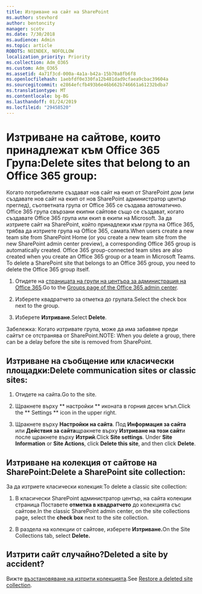 ```yaml
---
title: Изтриване на сайт на SharePoint
ms.author: stevhord
author: bentoncity
manager: scotv
ms.date: 7/30/2018
ms.audience: Admin
ms.topic: article
ROBOTS: NOINDEX, NOFOLLOW
localization_priority: Priority
ms.collection: Adm_O365
ms.custom: Adm_O365
ms.assetid: 4a71f3cd-000a-4a1a-b42a-15b70a8fb6f8
ms.openlocfilehash: 1aebfdf0e330fa12b481dad9cfaea9cbac39604a
ms.sourcegitcommit: e2864efcfb493b6e46b662b746661a61232bdba7
ms.translationtype: MT
ms.contentlocale: bg-BG
ms.lasthandoff: 01/24/2019
ms.locfileid: "29458520"
---
```

# <a name="delete-sites-that-belong-to-an-office-365-group"></a><span data-ttu-id="c705e-102">Изтриване на сайтове, които принадлежат към Office 365 Група:</span><span class="sxs-lookup"><span data-stu-id="c705e-102">Delete sites that belong to an Office 365 group:</span></span>

<span data-ttu-id="c705e-p101">Когато потребителите създават нов сайт на екип от SharePoint дом (или създавате нов сайт на екип от нов SharePoint администратор център преглед), съответната група от Office 365 се създава автоматично. Office 365 група свързани екипни сайтове също се създават, когато създавате Office 365 група или екип в екипи на Microsoft. За да изтриете сайт на SharePoint, който принадлежи към група на Office 365, трябва да изтриете група на Office 365, самата.</span><span class="sxs-lookup"><span data-stu-id="c705e-p101">When users create a new team site from SharePoint Home (or you create a new team site from the new SharePoint admin center preview), a corresponding Office 365 group is automatically created. Office 365 group-connected team sites are also created when you create an Office 365 group or a team in Microsoft Teams. To delete a SharePoint site that belongs to an Office 365 group, you need to delete the Office 365 group itself.</span></span> 
  
1. <span data-ttu-id="c705e-106">Отидете на [страницата на групи на центъра за администрация на Office 365](https://portal.office.com/adminportal/home#/groups).</span><span class="sxs-lookup"><span data-stu-id="c705e-106">Go to the [Groups page of the Office 365 admin center](https://portal.office.com/adminportal/home#/groups).</span></span>
    
2. <span data-ttu-id="c705e-107">Изберете квадратчето за отметка до групата.</span><span class="sxs-lookup"><span data-stu-id="c705e-107">Select the check box next to the group.</span></span>
    
3. <span data-ttu-id="c705e-108">Изберете **Изтриване**.</span><span class="sxs-lookup"><span data-stu-id="c705e-108">Select **Delete**.</span></span>
    
<span data-ttu-id="c705e-109">Забележка: Когато изтривате група, може да има забавяне преди сайтът се отстранява от SharePoint.</span><span class="sxs-lookup"><span data-stu-id="c705e-109">NOTE: When you delete a group, there can be a delay before the site is removed from SharePoint.</span></span>
  
## <a name="delete-communication-sites-or-classic-sites"></a><span data-ttu-id="c705e-110">Изтриване на съобщение или класически площадки:</span><span class="sxs-lookup"><span data-stu-id="c705e-110">Delete communication sites or classic sites:</span></span>

1. <span data-ttu-id="c705e-111">Отидете на сайта.</span><span class="sxs-lookup"><span data-stu-id="c705e-111">Go to the site.</span></span>
  
2. <span data-ttu-id="c705e-112">Щракнете върху \*\* настройки \*\* иконата в горния десен ъгъл.</span><span class="sxs-lookup"><span data-stu-id="c705e-112">Click the \*\* Settings \*\* icon in the upper right.</span></span> 
  
3. <span data-ttu-id="c705e-p102">Щракнете върху **Настройки на сайта**. Под **Информация за сайта** или **Действия за сайта**щракнете върху **Изтриване на този сайт**и после щракнете върху **Изтрий**.</span><span class="sxs-lookup"><span data-stu-id="c705e-p102">Click **Site settings**. Under **Site Information** or **Site Actions**, click **Delete this site**, and then click **Delete**.</span></span>
  
## <a name="delete-a-sharepoint-site-collection"></a><span data-ttu-id="c705e-115">Изтриване на колекция от сайтове на SharePoint:</span><span class="sxs-lookup"><span data-stu-id="c705e-115">Delete a SharePoint site collection:</span></span>

<span data-ttu-id="c705e-116">За да изтриете класически колекция:</span><span class="sxs-lookup"><span data-stu-id="c705e-116">To delete a classic site collection:</span></span>
  
1. <span data-ttu-id="c705e-117">В класически SharePoint администратор център, на сайта колекции страница Поставете **отметка в квадратчето** до колекцията със сайтове.</span><span class="sxs-lookup"><span data-stu-id="c705e-117">In the classic SharePoint admin center, on the site collections page, select the **check box** next to the site collection.</span></span> 
    
2. <span data-ttu-id="c705e-118">В раздела на колекции от сайтове, изберете **Изтриване.**</span><span class="sxs-lookup"><span data-stu-id="c705e-118">On the Site Collections tab, select **Delete.**</span></span>
    
## <a name="deleted-a-site-by-accident"></a><span data-ttu-id="c705e-119">Изтрити сайт случайно?</span><span class="sxs-lookup"><span data-stu-id="c705e-119">Deleted a site by accident?</span></span>

<span data-ttu-id="c705e-120">Вижте [възстановяване на изтрити колекцията](https://go.microsoft.com/fwlink/?linkid=867660).</span><span class="sxs-lookup"><span data-stu-id="c705e-120">See [Restore a deleted site collection](https://go.microsoft.com/fwlink/?linkid=867660).</span></span>
  

